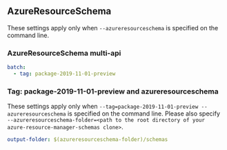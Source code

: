 ## AzureResourceSchema

These settings apply only when `--azureresourceschema` is specified on the command line.

### AzureResourceSchema multi-api

``` yaml $(azureresourceschema) && $(multiapi)
batch:
  - tag: package-2019-11-01-preview
```

### Tag: package-2019-11-01-preview and azureresourceschema

These settings apply only when `--tag=package-2019-11-01-preview --azureresourceschema` is specified on the command line.
Please also specify `--azureresourceschema-folder=<path to the root directory of your azure-resource-manager-schemas clone>`.

``` yaml $(tag) == 'package-2019-11-01-preview' && $(azureresourceschema)
output-folder: $(azureresourceschema-folder)/schemas
```

